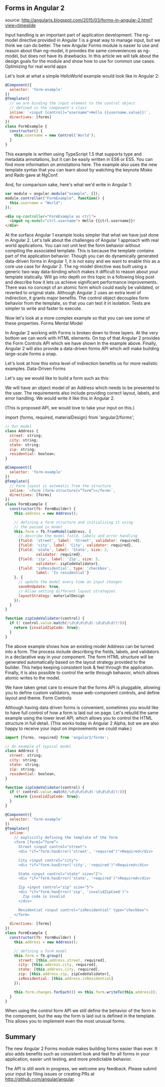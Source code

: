 ## Forms in Angular 2
source: http://angularjs.blogspot.com/2015/03/forms-in-angular-2.html?view=timeslide

Input handling is an important part of application development. The ng-model directive provided in Angular 1 is a great way to manage input, but we think we can do better. The new Angular Forms module is easier to use and reason about than ng-model, it provides the same conveniences as ng-model, but does not have its drawbacks. In this article we will talk about the design goals for the module and show how to use for common use cases.
Optimizing for real world apps

Let's look at what a simple HelloWorld example would look like in Angular 2:

```javascript
@Component({
  selector: 'form-example'
})
@Template({
  // we are binding the input element to the control object
  // defined in the component's class 
  inline: `<input [control]="username">Hello {{username.value}}!`,
  directives: [forms]
})
class FormExample {
  constructor() {
    this.username = new Control('World');
  }
}
```

This example is written using TypeScript 1.5 that supports type and metadata annotations, but it can be easily written in ES6 or ES5. You can find more information on annotations here. The example also uses the new template syntax that you can learn about by watching the keynote Misko and Rado gave at NgConf.

And, for comparison sake, here's what we'd write in Angular 1:

```javascript
var module = angular.module("example", []);
module.controller("FormExample", function() {
  this.username = "World";
});
```

```html
<div ng-controller="FormExample as ctrl">
  <input ng-model="ctrl.username"> Hello {{ctrl.username}}!
</div>
```

At the surface Angular 1 example looks simpler that what we have just done in Angular 2. Let's talk about the challenges of Angular 1 approach with real world applications. 
You can not unit test the form behavior without compiling the associated template. This is because the template contains part of the application behavior.
Though you can do dynamically generated data-driven forms in Angular 1, it is not easy and we want to enable this as a core use case for Angular 2.
The ng-model directive was built using a generic two-way data-binding which makes it difficult to reason about your template statically. Will go into depth on this topic in a following blog post and describe how it lets us achieve significant performance improvements.
There was no concept of an atomic form which could easily be validated, or reverted to original state. 
Although Angular 2 uses an extra level of indirection, it grants major benefits. The control object decouples form behavior from the template, so that you can test it in isolation. Tests are simpler to write and faster to execute. 

Now let's look at a more complex example so that you can see some of these properties.
Forms Mental Model

In Angular 2 working with Forms is broken down to three layers. At the very bottom we can work with HTML elements. On top of that Angular 2 provides the Form Controls API which we have shown in the example above. Finally, Angular 2 will also provide a data-driven forms API which will make building large-scale forms a snap.


Let's look at how this extra level of indirection benefits us for more realistic examples.
Data-Driven Forms

Let's say we would like to build a form such as this:


We will have an object model of an Address which needs to be presented to the user. The requirements also include providing correct layout, labels, and error handling. We would write it like this in Angular 2. 

(This is proposed API, we would love to take your input on this.)

import {forms, required, materialDesign} from 'angular2/forms';

```javascript
// Our model
class Address {
  street: string;
  city: string;
  state: string;
  zip: string;
  residential: boolean;
} 

@Component({
  selector: 'form-example'
})
@Template({
  // Form layout is automatic from the structure
  inline: `<form [form-structure]=”form”></form>`,
  directives: [forms]
})
class FormExample {
  constructor(fb: FormBuilder) {
    this.address = new Address();

    // defining a form structure and initializing it using 
    // the passed in model
    this.form = fb.fromModel(address, [
      // describe the model field, labels and error handling
      {field: 'street', label: 'Street', validator: required},
      {field: 'city', label: 'City', validator: required},
      {field: 'state', label: 'State', size: 2, 
              validator: required},
      {field: 'zip', label: 'Zip', size: 5, 
              validator: zipCodeValidator},
      {field: 'isResidential', type: 'checkbox', 
              label: 'Is residential'}
    }, {
      // update the model every time an input changes
      saveOnUpdate: true,
      // Allow setting different layout strategies
      layoutStrategy: materialDesign
    });
  }
}

function zipCodeValidator(control) {
  if (! control.value.match(/\d\d\d\d\d(-\d\d\d\d)?/)){
    return {invalidZipCode: true};
  }
}
```

The above example shows how an existing model Address can be turned into a form. The process include describing the fields, labels, and validators in a declarative way in your component. The form HTML structure will be generated automatically based on the layout strategy provided to the builder. This helps keeping consistent look & feel through the application. Finally, it is also possible to control the write through behavior, which allows atomic writes to the model. 

We have taken great care to ensure that the forms API is pluggable, allowing you to define custom validators, reuse web-component controls, and define layout and theme.
Form Controls

Although having data driven forms is convenient, sometimes you would like to have full control of how a form is laid out on page. Let's rebuild the same example using the lower level API, which allows you to control the HTML structure in full detail. (This works today in Angular 2 Alpha, but we are also happy to receive your input on improvements we could make.)

```javascript
import {forms, required} from 'angular2/forms';

// An example of typical model
class Address {
  street: string;
  city: string;
  state: string;
  zip: string;
  residential: boolean;
} 

function zipCodeValidator(control) {
  if (! control.value.match(/\d\d\d\d\d(-\d\d\d\d)?/)){
    return {invalidZipCode: true};
  }
}

@Component({
  selector: 'form-example'
})
@Template({
  inline: `
    // explicitly defining the template of the form 
    <form [form]=”form”>
      Street <input control="street">
      <div *if="form.hasError('street', 'required')">Required</div>

      City <input control="city">
      <div *if="form.hasError('city', 'required')">Required</div>

      State <input control="state" size="2">
      <div *if="form.hasError('state', 'required')">Required</div>

      Zip <input control="zip" size="5">
      <div *if="form.hasError('zip', 'invalidZipCoed')">
        Zip code is invalid
      </div>

      Residential <input control="isResidential" type="checkbox">
    </form> 
  `
  directives: [forms]
})
class FormExample {
  constructor(fb: FormBuilder) {
    this.address = new Address();

    // defining a form model 
    this.form = fb.group({
      street: [this.address.street, required],
      city: [this.address.city, required],
      state: [this.address.city, required],
      zip: [this.address.zip, zipCodeValidator],
      isResidential: [this.address.isResidential]
    });

    this.form.changes.forEach(() => this.form.writeTo(this.address));
  }
}
```

When using the control form API we still define the behavior of the form in the component, but the way the form is laid out is defined in the template. This allows you to implement even the most unusual forms. 

## Summary

The new Angular 2 Forms module makes building forms easier than ever. It also adds benefits such as consistent look and feel for all forms in your application, easier unit testing, and more predictable behavior.

The API is still work in progress, we welcome any feedback. Please submit your input by filing issues or creating PRs at http://github.com/angular/angular.